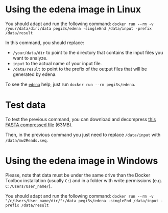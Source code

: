 # Using the edena image in Linux
You should adapt and run the following command: `docker run --rm -v /your/data/dir:/data pegi3s/edena -singleEnd /data/input -prefix /data/result`

In this command, you should replace:
- `/your/data/dir` to point to the directory that contains the input files you want to analyze.
- `input` to the actual name of your input file.
- `/data/result` to point to the prefix of the output files that will be generated by edena.

To see the [`edena`](http://www.genomic.ch/edena.php) help, just run `docker run --rm pegi3s/edena`.

# Test data
To test the previous command, you can download and decompress [this FASTA compressed file](http://www.genomic.ch/edena/mw2Reads.seq.gz) (63MB).

Then, in the previous command you just need to replace `/data/input` with `/data/mw2Reads.seq`.

# Using the edena image in Windows

Please, note that data must be under the same drive than the Docker Toolbox installation (usually `C:`) and in a folder with write permissions (e.g. `C:/Users/User_name/`).

You should adapt and run the following command: `docker run --rm -v "/c/Users/User_name/dir/":/data pegi3s/edena -singleEnd /data/input -prefix /data/result`
